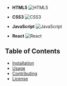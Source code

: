 - **HTML5**
  ![HTML5](assets/images/html.png)

- **CSS3**
  ![CSS3](assets/images/css.png)

- **JavaScript**
  ![JavaScript](assets/images/javascript.png)

- **React**
  ![React](assets/images/react.png)

## Table of Contents

- [Installation](#installation)
- [Usage](#usage)
- [Contributing](#contributing)
- [License](#license)